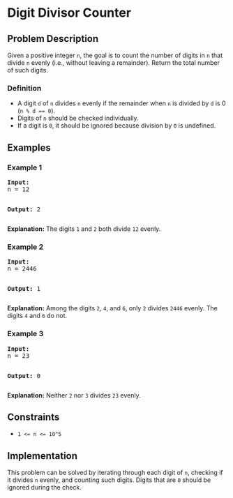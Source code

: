 # Digit Divisor Counter

<h2>Problem Description</h2>
<p>
    Given a positive integer <code>n</code>, the goal is to count the number of digits in <code>n</code> that divide <code>n</code> evenly (i.e., without leaving a remainder). Return the total number of such digits.
</p>

<h3>Definition</h3>
<ul>
    <li>A digit <code>d</code> of <code>n</code> divides <code>n</code> evenly if the remainder when <code>n</code> is divided by <code>d</code> is 0 (<code>n % d == 0</code>).</li>
    <li>Digits of <code>n</code> should be checked individually.</li>
    <li>If a digit is <code>0</code>, it should be ignored because division by <code>0</code> is undefined.</li>
</ul>

<h2>Examples</h2>

<h3>Example 1</h3>
<pre>
<strong>Input:</strong>
n = 12

<strong>Output:</strong>
2
</pre>
<p><strong>Explanation:</strong> The digits <code>1</code> and <code>2</code> both divide <code>12</code> evenly.</p>

<h3>Example 2</h3>
<pre>
<strong>Input:</strong>
n = 2446

<strong>Output:</strong>
1
</pre>
<p><strong>Explanation:</strong> Among the digits <code>2</code>, <code>4</code>, and <code>6</code>, only <code>2</code> divides <code>2446</code> evenly. The digits <code>4</code> and <code>6</code> do not.</p>

<h3>Example 3</h3>
<pre>
<strong>Input:</strong>
n = 23

<strong>Output:</strong>
0
</pre>
<p><strong>Explanation:</strong> Neither <code>2</code> nor <code>3</code> divides <code>23</code> evenly.</p>

<h2>Constraints</h2>
<ul>
    <li><code>1 <= n <= 10^5</code></li>
</ul>

<h2>Implementation</h2>
<p>
    This problem can be solved by iterating through each digit of <code>n</code>, checking if it divides <code>n</code> evenly, and counting such digits. Digits that are <code>0</code> should be ignored during the check.
</p>
